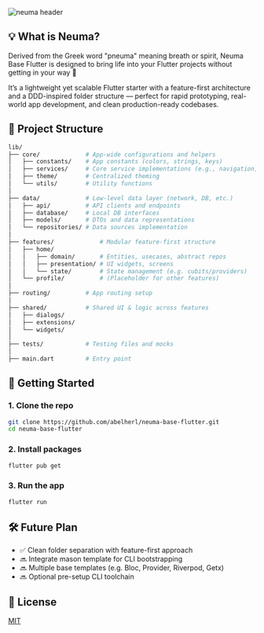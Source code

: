 ![neuma header](https://res.cloudinary.com/dp3fqnmmg/image/upload/v1752827195/GitHub_-_Neuma_Base_Flutter_1_fpg9be.png)

## 💡 What is Neuma?
Derived from the Greek word "pneuma" meaning breath or spirit, Neuma Base Flutter is designed to bring life into your Flutter projects without getting in your way 🤩

It’s a lightweight yet scalable Flutter starter with a feature-first architecture and a DDD-inspired folder structure — perfect for rapid prototyping, real-world app development, and clean production-ready codebases.

## 🧱 Project Structure

```bash
lib/
├── core/             # App-wide configurations and helpers
│   ├── constants/    # App constants (colors, strings, keys)
│   ├── services/     # Core service implementations (e.g., navigation, logging)
│   ├── theme/        # Centralized theming
│   └── utils/        # Utility functions
│
├── data/             # Low-level data layer (network, DB, etc.)
│   ├── api/          # API clients and endpoints
│   ├── database/     # Local DB interfaces
│   ├── models/       # DTOs and data representations
│   └── repositories/ # Data sources implementation
│
├── features/             # Modular feature-first structure
│   ├── home/
│   │   ├── domain/       # Entities, usecases, abstract repos
│   │   ├── presentation/ # UI widgets, screens
│   │   └── state/        # State management (e.g. cubits/providers)
│   └── profile/          # (Placeholder for other features)
│
├── routing/          # App routing setup
│
├── shared/           # Shared UI & logic across features
│   ├── dialogs/
│   ├── extensions/
│   └── widgets/
│
├── tests/            # Testing files and mocks
│
├── main.dart         # Entry point
```

## 🚀 Getting Started

### 1. Clone the repo
```bash
git clone https://github.com/abelherl/neuma-base-flutter.git
cd neuma-base-flutter
```

### 2. Install packages
```bash
flutter pub get
```

### 3. Run the app
```bash
flutter run
```

## 🛠️ Future Plan
* ✅ Clean folder separation with feature-first approach
* 🔜 Integrate mason template for CLI bootstrapping
* 🔜 Multiple base templates (e.g. Bloc, Provider, Riverpod, Getx)
* 🔜 Optional pre-setup CLI toolchain

## 📄 License
[MIT](./LICENSE)